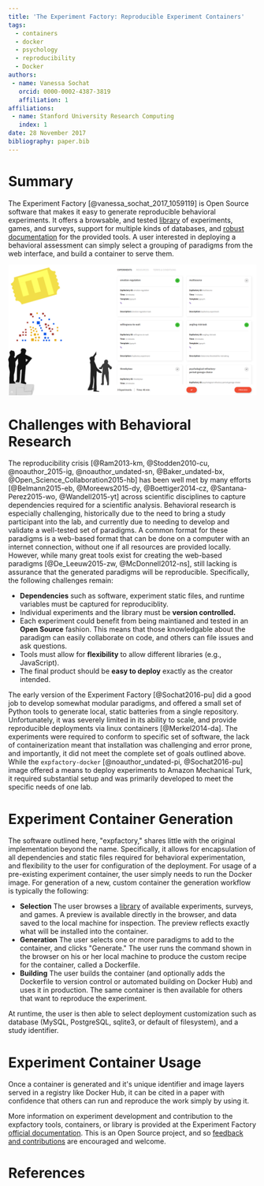 ```yaml
---
title: 'The Experiment Factory: Reproducible Experiment Containers'
tags:
  - containers
  - docker
  - psychology
  - reproducibility
  - Docker
authors:
 - name: Vanessa Sochat
   orcid: 0000-0002-4387-3819
   affiliation: 1
affiliations:
 - name: Stanford University Research Computing
   index: 1
date: 28 November 2017
bibliography: paper.bib
---
```


# Summary

The Experiment Factory [@vanessa_sochat_2017_1059119] is Open Source software that makes it easy to generate reproducible behavioral experiments. It offers a browsable, and tested [library](https://expfactory.github.io/experiments/) of experiments, games, and surveys, support for multiple kinds of databases, and [robust documentation](https://expfactory.github.io/expfactory/) for the provided tools. A user interested in deploying a behavioral assessment can simply select a grouping of paradigms from the web interface, and build a container to serve them.

<!--paths are relative to build root-->
![paper/img/portal.png](paper/img/portal.png)


# Challenges with Behavioral Research

The reproducibility crisis [@Ram2013-km, @Stodden2010-cu, @noauthor_2015-ig, @noauthor_undated-sn, @Baker_undated-bx, @Open_Science_Collaboration2015-hb] has been well met by many efforts [@Belmann2015-eb, @Moreews2015-dy, @Boettiger2014-cz, @Santana-Perez2015-wo, @Wandell2015-yt] across scientific disciplines to capture dependencies required for a scientific analysis. Behavioral research is especially challenging, historically due to the need to bring a study participant into the lab, and currently due to needing to develop and validate a well-tested set of paradigms. A common format for these paradigms is a web-based format that can be done on a computer with an internet connection, without one if all resources are provided locally. However, while many great tools exist for creating the web-based paradigms [@De_Leeuw2015-zw, @McDonnell2012-ns], still lacking is assurance that the generated paradigms will be reproducible. Specifically, the following challenges remain:

 - **Dependencies** such as software, experiment static files, and runtime variables must be captured for reproduciblity.
 - Individual experiments and the library must be **version controlled.**
 - Each experiment could benefit from being maintianed and tested in an **Open Source** fashion. This means that those knowledgable about the paradigm can easily collaborate on code, and others can file issues and ask questions.
 - Tools must allow for **flexibility** to allow different libraries (e.g., JavaScript).
 - The final product should be **easy to deploy** exactly as the creator intended.

The early version of the Experiment Factory [@Sochat2016-pu] did a good job to develop somewhat modular paradigms, and offered a small set of Python tools to generate local, static batteries from a single repository. Unfortunately, it was severely limited in its ability to scale, and provide reproducible deployments via linux containers [@Merkel2014-da]. The experiments were required to conform to specific set of software, the lack of containerization meant that installation was challenging and error prone, and importantly, it did not meet the complete set of goals outlined above. While the `expfactory-docker` [@noauthor_undated-pi, @Sochat2016-pu] image offered a means to deploy experiments to Amazon Mechanical Turk, it required substantial setup and was primarily developed to meet the specific needs of one lab.

# Experiment Container Generation
The software outlined here, "expfactory," shares little with the original implementation beyond the name. Specifically, it allows for encapsulation of all dependencies and static files required for behavioral experimentation, and flexibility to the user for configuration of the deployment. For usage of a pre-existing experiment container, the user simply needs to run the Docker image. For generation of a new, custom container the generation workflow is typically the following:
 
 - **Selection** The user browses a [library](https://expfactory.github.io/experiments/) of available experiments, surveys, and games. A preview is available directly in the browser, and data saved to the local machine for inspection. The preview reflects exactly what will be installed into the container.
 - **Generation** The user selects one or more paradigms to add to the container, and clicks "Generate." The user runs the command shown in the browser on his or her local machine to produce the custom recipe for the container, called a Dockerfile.
 - **Building** The user builds the container (and optionally adds the Dockerfile to version control or automated building on Docker Hub) and uses it in production. The same container is then available for others that want to reproduce the experiment.

At runtime, the user is then able to select deployment customization such as database (MySQL, PostgreSQL, sqlite3, or default of filesystem), and a study identifier.


# Experiment Container Usage
Once a container is generated and it's unique identifier and image layers served in a registry like Docker Hub, it can be cited in a paper with confidence that others can run and reproduce the work simply by using it.

More information on experiment development and contribution to the expfactory tools, containers, or library is provided at the Experiment Factory  <a href="https://expfactory.github.io/expfactory/" target="_blank">official documentation</a>. This is an Open Source project, and so <a href="https://www.github.com/expfactory/expfactory/issues" target="_blank">feedback and contributions</a> are encouraged and welcome.

# References

